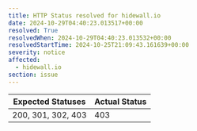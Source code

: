 ```yaml
---
title: HTTP Status resolved for hidewall.io
date: 2024-10-29T04:40:23.013517+00:00
resolved: True
resolvedWhen: 2024-10-29T04:40:23.013532+00:00
resolvedStartTime: 2024-10-25T21:09:43.161639+00:00
severity: notice
affected:
  - hidewall.io
section: issue
---
```


| Expected Statuses | Actual Status  |
|-------------------|----------------|
| 200, 301, 302, 403 | 403 |
